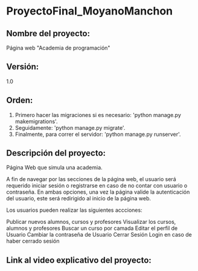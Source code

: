 # ProyectoFinal_MoyanoManchon

## Nombre del proyecto: 

Página web "Academia de programación"

## Versión:

1.0

## Orden:

1. Primero hacer las migraciones si es necesario: 'python manage.py makemigrations'.
2. Seguidamente: 'python manage.py migrate'.
3. Finalmente, para correr el servidor: 'python manage.py runserver'.

## Descripción del proyecto:

Página Web que simula una academia. 

A fin de navegar por las secciones de la página web, el usuario será requerido iniciar sesión o registrarse en caso de no contar con usuario o contraseña. En ambas opciones, una vez la página valide la autenticación del usuario, este será redirigido al inicio de la página web.

Los usuarios pueden realizar las siguientes accciones:

Publicar nuevos alumnos, cursos y profesores
Visualizar los cursos, alumnos y profesores
Buscar un curso por camada 
Editar el perfil de Usuario
Cambiar la contraseña de Usuario
Cerrar Sesión
Login en caso de haber cerrado sesión

## Link al video explicativo del proyecto: 


